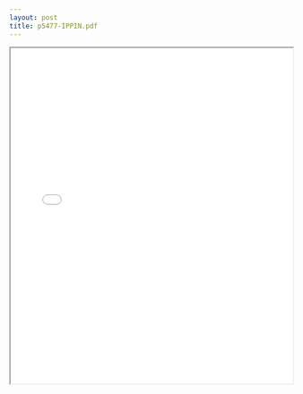 ```yaml
---
layout: post
title: p5477-IPPIN.pdf
---
```


<div class="pdf-container">
<iframe src="/irs.ea/assets/pdfs/p5477-IPPIN.pdf" height="600" width="100%" allowFullScreen="true"></iframe>
</div>

